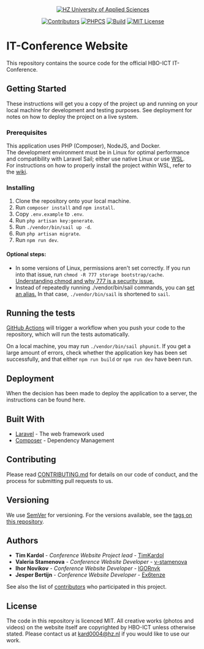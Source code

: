 <p align="center">
 <a href="https://hz.nl">
        <img src="https://img.shields.io/badge/Made for-HZ University of Applied Sciences-blue.svg" alt="HZ University of Applied Sciences"/></a>
</p>
<p align="center">
    <a href="https://github.com/HZ-HBO-ICT/it-conference/graphs/contributors">
        <img src="https://img.shields.io/github/contributors/HZ-HBO-ICT/it-conference" alt="Contributors"/></a>
    <a href="https://github.com/HZ-HBO-ICT/it-conference/actions/workflows/main.yml">
        <img src="https://github.com/HZ-HBO-ICT/it-conference/actions/workflows/main.yml/badge.svg" alt="PHPCS"/></a>
    <a href="https://github.com/HZ-HBO-ICT/it-conference/actions/workflows/laravel.yml">
        <img src="https://github.com/HZ-HBO-ICT/it-conference/actions/workflows/build.yml/badge.svg" alt="Build"/></a>
    <a href="https://opensource.org/licenses/MIT">
        <img src="https://img.shields.io/badge/License-MIT-blue.svg" alt="MIT License"/></a>
</p>

# IT-Conference Website

This repository contains the source code for the official HBO-ICT IT-Conference.

## Getting Started

These instructions will get you a copy of the project up and running on your local machine for development and testing
purposes. See deployment for notes on how to deploy the project on a live system.

### Prerequisites

This application uses PHP (Composer), NodeJS, and Docker.\
The development environment must be in Linux for optimal performance and compatibility with Laravel Sail; either use native Linux or use [WSL](https://learn.microsoft.com/en-us/windows/wsl/filesystems).\
For instructions on how to properly install the project within WSL, refer to the [wiki](https://github.com/HZ-HBO-ICT/it-conference/wiki).

### Installing

1. Clone the repository onto your local machine.
2. Run `composer install` and `npm install`.
3. Copy `.env.example` to `.env`.
4. Run `php artisan key:generate`.
5. Run `./vendor/bin/sail up -d`.
6. Run `php artisan migrate`.
7. Run `npm run dev`.

#### Optional steps:

- In some versions of Linux, permissions aren't set correctly. If you run into that issue,
  run `chmod -R 777 storage bootstrap/cache`. [Understanding chmod and why 777 is a security issue.](https://www.redhat.com/sysadmin/introduction-chmod)
- Instead of repeatedly running ./vendor/bin/sail commands, you
  can [set an alias.](https://laravel.com/docs/10.x/sail#configuring-a-shell-alias) In that case, `./vendor/bin/sail` is
  shortened to `sail`.

## Running the tests

[GitHub Actions](https://github.com/HZ-HBO-ICT/it-conference/actions) will trigger a workflow when you push your code to
the repository, which will run the tests automatically.

On a local machine, you may run `./vendor/bin/sail phpunit`. If you get a large amount of errors, check whether the
application key has been set successfully, and that either `npm run build` or `npm run dev` have been run.

<!-- ### Break down into end-to-end tests -->

<!-- Explain what these tests test and why

```
Give an example
``` -->

<!-- ### And coding style tests

Explain what these tests test and why

```
Give an example
``` -->

## Deployment

When the decision has been made to deploy the application to a server, the instructions can be found here.

## Built With

* [Laravel](https://laravel.com/docs) - The web framework used
* [Composer](https://getcomposer.org/) - Dependency Management
<!-- * [ROME](https://rometools.github.io/rome/) - Used to generate RSS Feeds -->

## Contributing

Please read [CONTRIBUTING.md](https://gist.github.com/PurpleBooth/b24679402957c63ec426) for details on our code of conduct, and the process for submitting pull requests to us.

## Versioning

We use [SemVer](http://semver.org/) for versioning. For the versions available, see the [tags on this repository](https://github.com/your/project/tags). 

## Authors

* **Tim Kardol** - *Conference Website Project lead* - [TimKardol](https://github.com/TimKardol)
* **Valeria Stamenova** - *Conference Website Developer* - [v-stamenova](https://github.com/v-stamenova)
* **Ihor Novikov** - *Conference Website Developer* - [IGORnvk](https://github.com/IGORnvk)
* **Jesper Bertijn** - *Conference Website Developer* - [Ex6tenze](https://github.com/Ex6tenze)

See also the list of [contributors](https://github.com/HZ-HBO-ICT/it-conference/contributors) who participated in this project.

## License
The code in this repository is licenced MIT. All creative works (photos and videos) on the website itself are copyrighted by HBO-ICT unless otherwise stated. Please contact us at kard0004@hz.nl if you would like to use our work.

<!-- This project is licensed under the MIT License - see the [LICENSE.md](LICENSE.md) file for details -->

<!-- ## Acknowledgments

* Hat tip to anyone whose code was used
* Inspiration
* etc -->

